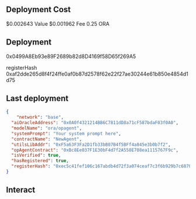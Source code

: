 
## Deployment Cost

$0.002643 Value
$0.001962 Fee
0.25 ORA

## Deployment

0x0499A8Eb93e89F2689b82d8D4169f58D65f269A5

registerHash
0xaf2dde265d8f4f24ffe0af0b87d2578f62e22f27ae30244e61b850e4854d1d75


## Last deployment

```json
{
    "network": "base",
  "aiOracleAddress": "0x0A0f4321214BB6C7811dD8a71cF587bdaF03f0A0",
  "modelName": "ora/opagent",
  "systemPrompt": "Your system prompt here",
  "contractName": "NewAgent",
  "utilsLibAddr": "0xF5a63F3Fa2D1fb33bB07B4f5BFf4a845e3b0b7f2",
  "opAgentContract": "0xBc8Ee037F1E30bF4d7f2A558E708ea1115767F9c",
  "isVerified": true,
  "hasRegistered": true,
  "registerHash": "0xec5c41fef106c167abdb4d72f3a074ceaf7c3f6b929b7c6870e816db3cfb7d0a"
}
```

## Interact 